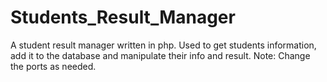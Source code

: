 # Students_Result_Manager
A student result manager written in php. Used to get students information, add it to the database and manipulate their info and result. Note: Change the ports as needed.
